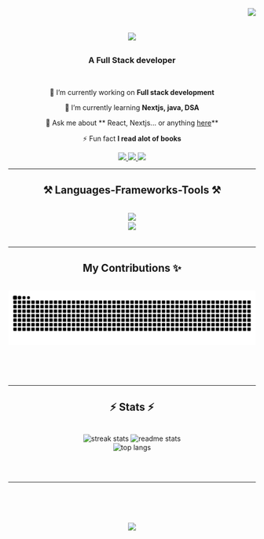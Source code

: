 <img align="right" src="https://visitor-badge.laobi.icu/badge?page_id=SteinerDiamine.SteinerDiamine" />

<h1 align="center">
    <img src="https://readme-typing-svg.herokuapp.com/?font=Righteous&size=35&center=true&vCenter=true&width=500&height=70&duration=4000&lines=Hi+There!+👋;+I'm+Shubham+Sharma!;" />
</h1>

<h3 align="center">A Full Stack developer</h3>

<br/>

<div align="center">
 
 🔭 I’m currently working on **Full stack development**
 
 🌱 I’m currently learning **Nextjs, java, DSA**

💬 Ask me about ** React, Nextjs... or anything [here](https://x.com/Shubhamshama34)**

⚡ Fun fact **I read alot of books**

 </div>
 
<div align="center"> 
  <a href="mailto:shubhamsharma68663@gmail.com">
    <img src="https://img.shields.io/badge/Gmail-333333?style=for-the-badge&logo=gmail&logoColor=red" />
  </a>
  <a href="https://www.linkedin.com/in/shubham-diamine/" target="_blank">
    <img src="https://img.shields.io/badge/LinkedIn-0077B5?style=for-the-badge&logo=linkedin&logoColor=white" target="_blank" />
  </a>
  <a href="https://diamineshubham.netlify.app/" target="_blank">
     <img src="https://img.shields.io/badge/Portfolio-FF5722?style=for-the-badge&logo=todoist&logoColor=white" target="_blank" /> <!-- sqlite, safari, google-chrome are other good icon options -->
  </a>
</div>

 <hr/>
 
<h2 align="center">⚒️ Languages-Frameworks-Tools ⚒️</h2>
<br/>
<div align="center">
    <img src="https://skillicons.dev/icons?i=react,html,docker,redis,vscode,github,tailwind,git,linux,graphql,postman" /> <br/>
    <img src="https://skillicons.dev/icons?i=nodejs,javascript,typescript,express,prisma,java,nextjs,mysql,nginx,kubernetes,kafka" /><br>
</div>

<br/>
<hr/>

<div align="center">
  <h2> My Contributions ✨</h2>
  <br>

<img alt="snake eating my contributions" src="https://raw.githubusercontent.com/SteinerDiamine/SteinerDiamine/output/github-contribution-grid-snake.svg" />
  
  <br/><br/><br/>
</div>

<hr/>

<h2 align="center">⚡ Stats ⚡</h2>
<br>
<div align=center>
  <img width=390 src="https://github-readme-streak-stats-salesp07.vercel.app/?user=SteinerDiamine&count_private=true&theme=react&border_radius=10" alt="streak stats"/>
  <img width=390 src="https://github-readme-stats-salesp07.vercel.app/api?username=SteinerDiamine&count_private=true&show_icons=true&theme=react&rank_icon=github&border_radius=10" alt="readme stats" />
  <br/>
  <img width=325 align="center" src="https://github-readme-stats-salesp07.vercel.app/api/top-langs/?username=SteinerDiamine&hide=HTML&langs_count=8&layout=compact&theme=react&border_radius=10&size_weight=0.5&count_weight=0.5&exclude_repo=github-readme-stats" alt="top langs" />
</div>

<br/><br/>

<hr/>

<br/>

<div align="center">
<h1 align="center">
    <img src="https://readme-typing-svg.herokuapp.com/?font=Righteous&size=35&center=true&vCenter=true&width=500&height=70&duration=4000&lines=Let's+Collab❤️‍🔥+🤝!;" />
</h1>

</div>

<br/>

